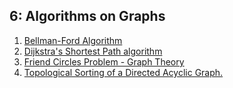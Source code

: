 ## 6: Algorithms on Graphs

1. [Bellman-Ford Algorithm](http://www.ideserve.co.in/learn/bellman-ford-shortest-path-algorithm)
2. [Dijkstra's Shortest Path algorithm](http://www.ideserve.co.in/learn/dijkstra-shortest-path-algorithm)
3. [Friend Circles Problem - Graph Theory](http://www.ideserve.co.in/learn/friend-circles-graph)
4. [Topological Sorting of a Directed Acyclic Graph.](http://www.ideserve.co.in/learn/topological-sorting-of-directed-acyclic-graph)
